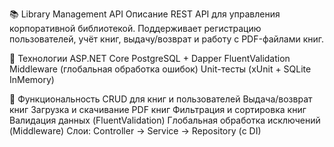 📚 Library Management API
Описание
REST API для управления корпоративной библиотекой. Поддерживает регистрацию пользователей, учёт книг, выдачу/возврат и работу с PDF-файлами книг.

🚀 Технологии
ASP.NET Core
PostgreSQL + Dapper
FluentValidation
Middleware (глобальная обработка ошибок)
Unit-тесты (xUnit + SQLite InMemory)

🔧 Функциональность
CRUD для книг и пользователей
Выдача/возврат книг
Загрузка и скачивание PDF книг
Фильтрация и сортировка книг
Валидация данных (FluentValidation)
Глобальная обработка исключений (Middleware)
Слои: Controller → Service → Repository (с DI)
